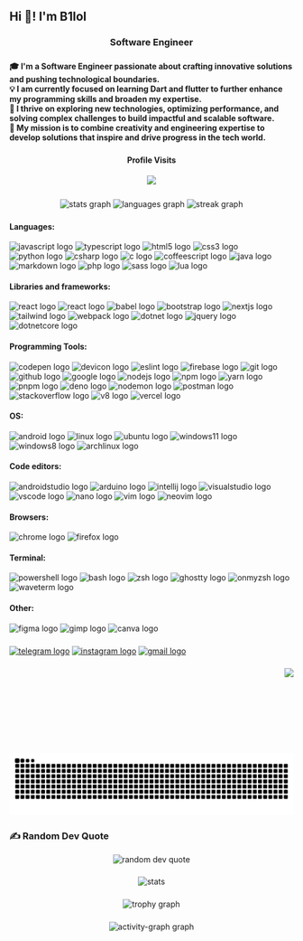 <h2 align="left">Hi 👋! I'm B1lol</h2>

###

<h3 align="center">Software Engineer</h3>

###

<h4 align="left">🎓 I'm a Software Engineer passionate about crafting innovative solutions and pushing technological boundaries.  <br>💡 I am currently focused on learning Dart and flutter to further enhance my programming skills and broaden my expertise.  <br>🌟 I thrive on exploring new technologies, optimizing performance, and solving complex challenges to build impactful and scalable software.  <br>🚀 My mission is to combine creativity and engineering expertise to develop solutions that inspire and drive progress in the tech world.</h4>

###

<div align="center">
  <h4>Profile Visits</h4>
  <img src="https://profile-counter.glitch.me/b1lol-dev/count.svg?"  />
</div>

###

<div align="center">
  <img src="https://github-readme-stats.vercel.app/api?username=b1lol-dev&hide_title=false&hide_rank=false&show_icons=true&include_all_commits=true&count_private=true&disable_animations=false&theme=dracula&locale=en&hide_border=false&order=1&include_all_commits=true" height="150" alt="stats graph"  />
  <img src="https://github-readme-stats.vercel.app/api/top-langs?username=b1lol-dev&locale=en&hide_title=false&layout=compact&card_width=320&theme=dracula&hide_border=false&order=2&langs_count=10" height="150" alt="languages graph"  />
  <img src="https://streak-stats.demolab.com?user=b1lol-dev&locale=en&mode=daily&theme=dracula&hide_border=false&border_radius=5&order=3" height="150" alt="streak graph"  />
</div>

###

<div align="left">
    <h4>Languages:</h4>
    <img src="https://cdn.jsdelivr.net/gh/devicons/devicon/icons/javascript/javascript-original.svg" height="30" alt="javascript logo" />
    <img src="https://cdn.jsdelivr.net/gh/devicons/devicon/icons/typescript/typescript-original.svg" height="30" alt="typescript logo" />
    <img src="https://cdn.jsdelivr.net/gh/devicons/devicon/icons/html5/html5-original.svg" height="30" alt="html5 logo" />
    <img src="https://cdn.jsdelivr.net/gh/devicons/devicon/icons/css3/css3-original.svg" height="30" alt="css3 logo" />
    <img src="https://cdn.jsdelivr.net/gh/devicons/devicon/icons/python/python-original.svg" height="30" alt="python logo" />
    <img src="https://cdn.jsdelivr.net/gh/devicons/devicon/icons/csharp/csharp-original.svg" height="30" alt="csharp logo" />
    <img src="https://cdn.jsdelivr.net/gh/devicons/devicon/icons/c/c-original.svg" height="30" alt="c logo" />
    <img src="https://cdn.jsdelivr.net/gh/devicons/devicon/icons/coffeescript/coffeescript-original.svg" height="30" alt="coffeescript logo" />
    <img src="https://cdn.jsdelivr.net/gh/devicons/devicon/icons/java/java-original.svg" height="30" alt="java logo" />
    <img src="https://cdn.jsdelivr.net/gh/devicons/devicon/icons/markdown/markdown-original.svg" height="30" alt="markdown logo" />
    <img src="https://cdn.jsdelivr.net/gh/devicons/devicon/icons/php/php-original.svg" height="30" alt="php logo" />
    <img src="https://cdn.jsdelivr.net/gh/devicons/devicon/icons/sass/sass-original.svg" height="30" alt="sass logo" />
    <img src="https://cdn.jsdelivr.net/gh/devicons/devicon@latest/icons/lua/lua-original.svg" height="30" alt="lua logo" />
<!--     <img src="https://cdn.jsdelivr.net/gh/devicons/devicon@latest/icons/xml/xml-original.svg" height="30" alt="xml logo" /> -->
<!--     <img src="https://cdn.jsdelivr.net/gh/devicons/devicon@latest/icons/yaml/yaml-original.svg" height="30" alt="yaml logo" /> -->
    <h4>Libraries and frameworks:</h4>
    <img src="https://cdn.jsdelivr.net/gh/devicons/devicon/icons/react/react-original.svg" height="30" alt="react logo" />
    <img src="https://avatars.githubusercontent.com/u/26872990?s=48&v=4" height="30" alt="react logo" />
    <img src="https://cdn.jsdelivr.net/gh/devicons/devicon/icons/babel/babel-original.svg" height="30" alt="babel logo" />
    <img src="https://cdn.jsdelivr.net/gh/devicons/devicon/icons/bootstrap/bootstrap-original.svg" height="30" alt="bootstrap logo" />
    <img src="https://cdn.jsdelivr.net/gh/devicons/devicon/icons/nextjs/nextjs-original.svg" height="30" alt="nextjs logo" />
    <img src="https://cdn.jsdelivr.net/gh/devicons/devicon@latest/icons/tailwindcss/tailwindcss-original.svg" height="30" alt="tailwind logo" />
    <img src="https://cdn.jsdelivr.net/gh/devicons/devicon/icons/webpack/webpack-original.svg" height="30" alt="webpack logo" />
    <img src="https://cdn.jsdelivr.net/gh/devicons/devicon@latest/icons/dot-net/dot-net-original-wordmark.svg" height="30" alt="dotnet logo" />
    <img src="https://cdn.jsdelivr.net/gh/devicons/devicon@latest/icons/jquery/jquery-original-wordmark.svg" height="30" alt="jquery logo" />
<!--     <img src="https://cdn.jsdelivr.net/gh/devicons/devicon@latest/icons/jest/jest-plain.svg" height="30" alt="jest logo" /> -->
    <img src="https://cdn.jsdelivr.net/gh/devicons/devicon@latest/icons/dotnetcore/dotnetcore-original.svg" height="30" alt="dotnetcore logo" />
    <h4>Programming Tools:</h4>
    <img src="https://cdn.jsdelivr.net/gh/devicons/devicon/icons/codepen/codepen-original.svg" height="30" alt="codepen logo" />
    <img src="https://cdn.jsdelivr.net/gh/devicons/devicon/icons/devicon/devicon-original.svg" height="30" alt="devicon logo" />
    <img src="https://cdn.jsdelivr.net/gh/devicons/devicon/icons/eslint/eslint-original.svg" height="30" alt="eslint logo" />
    <img src="https://cdn.jsdelivr.net/gh/devicons/devicon/icons/firebase/firebase-plain.svg" height="30" alt="firebase logo" />
    <img src="https://cdn.jsdelivr.net/gh/devicons/devicon/icons/git/git-original.svg" height="30" alt="git logo" />
    <img src="https://cdn.jsdelivr.net/gh/devicons/devicon/icons/github/github-original.svg" height="30" alt="github logo" />
    <img src="https://cdn.jsdelivr.net/gh/devicons/devicon/icons/google/google-original.svg" height="30" alt="google logo" />
    <img src="https://cdn.jsdelivr.net/gh/devicons/devicon/icons/nodejs/nodejs-original.svg" height="30" alt="nodejs logo" />
    <img src="https://cdn.jsdelivr.net/gh/devicons/devicon/icons/npm/npm-original-wordmark.svg" height="30" alt="npm logo" />
    <img src="https://cdn.jsdelivr.net/gh/devicons/devicon/icons/yarn/yarn-original.svg" height="30" alt="yarn logo" />
    <img src="https://cdn.jsdelivr.net/gh/devicons/devicon@latest/icons/pnpm/pnpm-original.svg" height="30" alt="pnpm logo" />
    <img src="https://cdn.jsdelivr.net/gh/devicons/devicon@latest/icons/denojs/denojs-original.svg" height="30" alt="deno logo" />
    <img src="https://cdn.jsdelivr.net/gh/devicons/devicon@latest/icons/nodemon/nodemon-plain.svg" height="30" alt="nodemon logo" />
    <img src="https://cdn.jsdelivr.net/gh/devicons/devicon@latest/icons/postman/postman-original.svg" height="30" alt="postman logo" />
    <img src="https://cdn.jsdelivr.net/gh/devicons/devicon@latest/icons/stackoverflow/stackoverflow-original.svg" height="30" alt="stackoverflow logo" />
    <img src="https://cdn.jsdelivr.net/gh/devicons/devicon@latest/icons/v8/v8-original.svg" height="30" alt="v8 logo" />
    <img src="https://cdn.jsdelivr.net/gh/devicons/devicon@latest/icons/vercel/vercel-original-wordmark.svg" height="30" alt="vercel logo" />
    <h4>OS:</h4>
    <img src="https://cdn.jsdelivr.net/gh/devicons/devicon/icons/android/android-original.svg" height="30" alt="android logo" />
    <img src="https://cdn.jsdelivr.net/gh/devicons/devicon/icons/linux/linux-original.svg" height="30" alt="linux logo" />
    <img src="https://cdn.jsdelivr.net/gh/devicons/devicon@latest/icons/ubuntu/ubuntu-original.svg" height="30" alt="ubuntu logo" />
    <img src="https://cdn.jsdelivr.net/gh/devicons/devicon@latest/icons/windows11/windows11-original.svg" height="30" alt="windows11 logo" />
    <img src="https://cdn.jsdelivr.net/gh/devicons/devicon@latest/icons/windows8/windows8-original.svg" height="30" alt="windows8 logo" />
    <img src="https://cdn.jsdelivr.net/gh/devicons/devicon@latest/icons/archlinux/archlinux-original.svg" height="30" alt="archlinux logo" />
    <h4>Code editors:</h4>
    <img src="https://cdn.jsdelivr.net/gh/devicons/devicon/icons/androidstudio/androidstudio-original.svg" height="30" alt="androidstudio logo" />
    <img src="https://cdn.jsdelivr.net/gh/devicons/devicon/icons/arduino/arduino-original.svg" height="30" alt="arduino logo" />
    <img src="https://cdn.jsdelivr.net/gh/devicons/devicon/icons/intellij/intellij-original.svg" height="30" alt="intellij logo" />
    <img src="https://cdn.jsdelivr.net/gh/devicons/devicon/icons/visualstudio/visualstudio-plain.svg" height="30" alt="visualstudio logo" />
    <img src="https://cdn.jsdelivr.net/gh/devicons/devicon/icons/vscode/vscode-original.svg" height="30" alt="vscode logo" />
    <img src="https://cdn.jsdelivr.net/gh/devicons/devicon@latest/icons/nano/nano-original.svg" height="30" alt="nano logo" />
    <img src="https://cdn.jsdelivr.net/gh/devicons/devicon/icons/vim/vim-original.svg" height="30" alt="vim logo" />
    <img src="https://cdn.jsdelivr.net/gh/devicons/devicon@latest/icons/neovim/neovim-original.svg" height="30" alt="neovim logo" />
    <h4>Browsers:</h4>
    <img src="https://cdn.jsdelivr.net/gh/devicons/devicon/icons/chrome/chrome-original.svg" height="30" alt="chrome logo" />
    <img src="https://cdn.jsdelivr.net/gh/devicons/devicon/icons/firefox/firefox-original.svg" height="30" alt="firefox logo" />
    <h4>Terminal:</h4>
    <img src="https://cdn.jsdelivr.net/gh/devicons/devicon@latest/icons/powershell/powershell-original.svg" height="30" alt="powershell logo" />
    <img src="https://cdn.jsdelivr.net/gh/devicons/devicon@latest/icons/bash/bash-original.svg" height="30" alt="bash logo" />
    <img src="https://www.zsh.org/color_vertical_icon.png" height="30" alt="zsh logo" />
    <img src="https://avatars.githubusercontent.com/u/169223740?s=200&v=4" height="30" alt="ghostty logo">
    <img src="https://cdn.jsdelivr.net/gh/devicons/devicon@latest/icons/ohmyzsh/ohmyzsh-original.svg" height="30" alt="onmyzsh logo" />
    <img src="https://avatars.githubusercontent.com/u/120279640?s=200&v=4" height="30" alt="waveterm logo" />
    <h4>Other:</h4>
    <img src="https://cdn.jsdelivr.net/gh/devicons/devicon/icons/figma/figma-original.svg" height="30" alt="figma logo" />
    <img src="https://cdn.jsdelivr.net/gh/devicons/devicon/icons/gimp/gimp-original.svg" height="30" alt="gimp logo" />
    <img src="https://cdn.jsdelivr.net/gh/devicons/devicon@latest/icons/canva/canva-original.svg" height="30" alt="canva logo" />

</div>

###

<div align="left">
  <a href="t.me/b1lol-dev"><img src="https://img.shields.io/static/v1?message=Telegram&logo=telegram&label=&color=2CA5E0&logoColor=white&labelColor=&style=for-the-badge" height="35" alt="telegram logo"  /></a>
  <a href="instagram.com/b1lol_143"><img src="https://img.shields.io/static/v1?message=Instagram&logo=instagram&label=&color=E4405F&logoColor=white&labelColor=&style=for-the-badge" height="35" alt="instagram logo"  /></a>
  <a href="mailto:b1loldev001@gmail.com"><img src="https://img.shields.io/static/v1?message=Gmail&logo=gmail&label=&color=D14836&logoColor=white&labelColor=&style=for-the-badge" height="35" alt="gmail logo"  /></a>
</div>

###

<img align="right" height="150" src="https://i.gifer.com/origin/f9/f90fc85cf18e351c565692dcb1c0feeb_w200.gif"  />

###

<img src="https://raw.githubusercontent.com/b1lol-dev/b1lol-dev/output/snake.svg" alt="Snake animation"/>

### ✍️ Random Dev Quote

<div align="center">
  <img src="https://quotes-github-readme.vercel.app/api?type=horizontal&theme=radical" alt="random dev quote"/> 
</div>

###

<div align="center">
  <img src="https://github-contributor-stats.vercel.app/api?username=b1lol-dev&limit=5&combine_all_yearly_contributions=true&theme=dark" alt="stats" />
</div>

###

<div align="center">
<!--   <img src="https://github-profile-trophy.vercel.app?username=b1lol-dev&theme=dracula&column=-1&row=1&margin-w=8&margin-h=8&no-bg=false&no-frame=false&order=4" height="150" alt="trophy graph"  /> -->
  <img src="https://github-trophies.vercel.app/?username=b1lol-dev&theme=onedark&no-bg=true" height="250" alt="trophy graph" />
</div>

###

<div align="center">
  <img src="https://github-readme-activity-graph.vercel.app/graph?username=b1lol-dev&radius=16&theme=react&area=true&order=5" height="300" alt="activity-graph graph"  />
</div>

###
